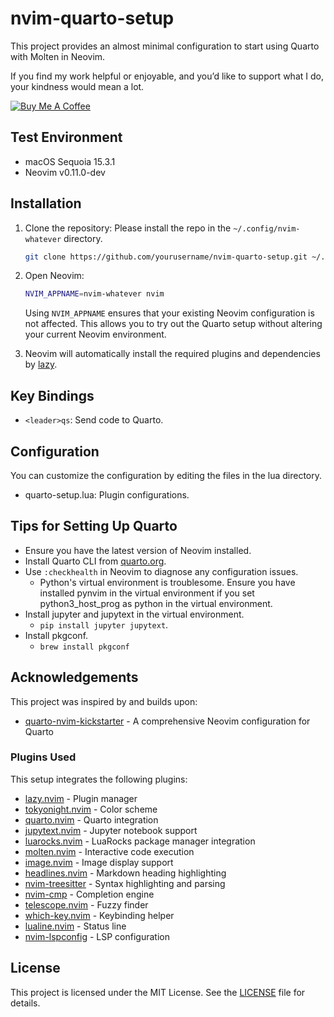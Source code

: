 # nvim-quarto-setup

This project provides an almost minimal configuration to start using Quarto with Molten in Neovim.

If you find my work helpful or enjoyable, and you’d like to support what I do, your kindness would mean a lot.

[![Buy Me A Coffee](https://img.shields.io/badge/-Buy%20me%20a%20coffee-yellow?style=for-the-badge&logo=buy-me-a-coffee&logoColor=white)](https://www.buymeacoffee.com/walkingshamrock)

## Test Environment

- macOS Sequoia 15.3.1
- Neovim v0.11.0-dev

## Installation

1. Clone the repository:
    Please install the repo in the `~/.config/nvim-whatever` directory.

    ```sh
    git clone https://github.com/yourusername/nvim-quarto-setup.git ~/.config/nvim-whatever
    ```

2. Open Neovim:
    ```sh
    NVIM_APPNAME=nvim-whatever nvim
    ```
    Using `NVIM_APPNAME` ensures that your existing Neovim configuration is not affected. This allows you to try out the Quarto setup without altering your current Neovim environment.

3. Neovim will automatically install the required plugins and dependencies by [lazy](https://github.com/folke/lazy.nvim).

## Key Bindings

- `<leader>qs`: Send code to Quarto.

## Configuration

You can customize the configuration by editing the files in the lua directory.

- quarto-setup.lua: Plugin configurations.

## Tips for Setting Up Quarto

- Ensure you have the latest version of Neovim installed.
- Install Quarto CLI from [quarto.org](https://quarto.org/docs/get-started/).
- Use `:checkhealth` in Neovim to diagnose any configuration issues.
  - Python's virtual environment is troublesome. Ensure you have installed pynvim in the virtual environment if you set python3_host_prog as python in the virtual environment.
- Install jupyter and jupytext in the virtual environment.
  - `pip install jupyter jupytext`.
- Install pkgconf.
  - `brew install pkgconf`

## Acknowledgements

This project was inspired by and builds upon:

- [quarto-nvim-kickstarter](https://github.com/jmbuhr/quarto-nvim-kickstarter) - A comprehensive Neovim configuration for Quarto

### Plugins Used

This setup integrates the following plugins:

- [lazy.nvim](https://github.com/folke/lazy.nvim) - Plugin manager
- [tokyonight.nvim](https://github.com/folke/tokyonight.nvim) - Color scheme
- [quarto.nvim](https://github.com/quarto-dev/quarto-nvim) - Quarto integration
- [jupytext.nvim](https://github.com/GCBallesteros/jupytext.nvim) - Jupyter notebook support
- [luarocks.nvim](https://github.com/vhyrro/luarocks.nvim) - LuaRocks package manager integration
- [molten.nvim](https://github.com/benlubas/molten-nvim) - Interactive code execution
- [image.nvim](https://github.com/3rd/image.nvim) - Image display support
- [headlines.nvim](https://github.com/lukas-reineke/headlines.nvim) - Markdown heading highlighting
- [nvim-treesitter](https://github.com/nvim-treesitter/nvim-treesitter) - Syntax highlighting and parsing
- [nvim-cmp](https://github.com/hrsh7th/nvim-cmp) - Completion engine
- [telescope.nvim](https://github.com/nvim-telescope/telescope.nvim) - Fuzzy finder
- [which-key.nvim](https://github.com/folke/which-key.nvim) - Keybinding helper
- [lualine.nvim](https://github.com/nvim-lualine/lualine.nvim) - Status line
- [nvim-lspconfig](https://github.com/neovim/nvim-lspconfig) - LSP configuration

## License

This project is licensed under the MIT License. See the [LICENSE](LICENSE) file for details.
